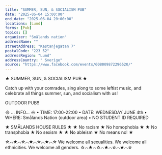 ```yaml
---
title: "SUMMER, SUN, & SOCIALISM PUB"
date: "2025-06-04 15:00:00"
end_date: "2025-06-04 20:00:00"
locations: [Lund]
forms: [Pub]
topics: []
organizer: "Smålands nation"
addressName: ""
streetAddress: "Kastanjegatan 7"
postalCode: "223 52"
addressRegion: "Lund"
addressCountry: " Sverige"
source: "https://www.facebook.com/events/608009872296520/"
---
```

★ SUMMER, SUN, & SOCIALISM PUB ★

Catch up with your comrades, sing along to some leftist music, and celebrate all things summer, sun, and socialism with us!

OUTDOOR PUB!!

☼ … INFO… ☼
• TIME: 17:00-22:00
• DATE: WEDNESDAY JUNE 4th
• WHERE: Smålands Nation (outdoor area)
• NO STUDENT ID REQUIRED

★ SMÅLANDS HOUSE RULES ★
★ No racism ★ No homophobia ★
★ No transphobia ★ No sexism ★
★ No ableism ★ No means no! ★

☆⌒★⌒☆⌒★⌒☆⌒★⌒☆
We welcome all sexualities.
We welcome all ethnicities.
We welcome all genders.
☆⌒★⌒☆⌒★⌒☆⌒★⌒☆
